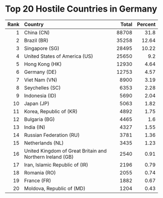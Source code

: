 # Top 20 Hostile Countries in Germany

| Rank | Country | Total | Percent |
| ---: | :------ | ----: | ------: |
| 1 | China (CN) | 88708 | 31.8 |
| 2 | Brazil (BR) | 35258 | 12.64 |
| 3 | Singapore (SG) | 28495 | 10.22 |
| 4 | United States of America (US) | 25650 | 9.2 |
| 5 | Hong Kong (HK) | 12930 | 4.64 |
| 6 | Germany (DE) | 12753 | 4.57 |
| 7 | Viet Nam (VN) | 8900 | 3.19 |
| 8 | Seychelles (SC) | 6353 | 2.28 |
| 9 | Indonesia (ID) | 5690 | 2.04 |
| 10 | Japan (JP) | 5063 | 1.82 |
| 11 | Korea, Republic of (KR) | 4892 | 1.75 |
| 12 | Bulgaria (BG) | 4465 | 1.6 |
| 13 | India (IN) | 4327 | 1.55 |
| 14 | Russian Federation (RU) | 3781 | 1.36 |
| 15 | Netherlands (NL) | 3435 | 1.23 |
| 16 | United Kingdom of Great Britain and Northern Ireland (GB) | 2540 | 0.91 |
| 17 | Iran, Islamic Republic of (IR) | 2196 | 0.79 |
| 18 | Romania (RO) | 2055 | 0.74 |
| 19 | France (FR) | 1882 | 0.67 |
| 20 | Moldova, Republic of (MD) | 1204 | 0.43 |
